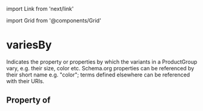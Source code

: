 import Link from 'next/link'
  
import Grid from '@components/Grid'

# variesBy

Indicates the property or properties by which the variants in a <Link href="/ProductGroup">ProductGroup</Link> vary, e.g. their size, color etc. Schema.org properties can be referenced by their short name e.g. "color"; terms defined elsewhere can be referenced with their URIs.

## Property of



